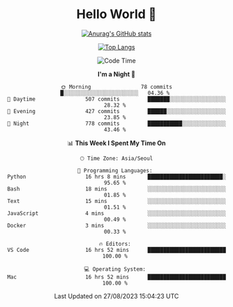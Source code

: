 <div align="center">

# Hello World 👋

[![Anurag's GitHub stats](https://github-readme-stats.vercel.app/api?username=taeho0888&show_icons=true&theme=dracula)](https://github.com/anuraghazra/github-readme-stats)

[![Top Langs](https://github-readme-stats.vercel.app/api/top-langs/?username=taeho0888&theme=dracula)](https://github.com/anuraghazra/github-readme-stats)
<!--
**taeho0888/taeho0888** is a ✨ _special_ ✨ repository because its `README.md` (this file) appears on your GitHub profile.

<!--START_SECTION:waka-->
![Code Time](http://img.shields.io/badge/Code%20Time-235%20hrs%2041%20mins-blue)

**I'm a Night 🦉** 

```text
🌞 Morning                78 commits          █░░░░░░░░░░░░░░░░░░░░░░░░   04.36 % 
🌆 Daytime                507 commits         ███████░░░░░░░░░░░░░░░░░░   28.32 % 
🌃 Evening                427 commits         ██████░░░░░░░░░░░░░░░░░░░   23.85 % 
🌙 Night                  778 commits         ███████████░░░░░░░░░░░░░░   43.46 % 
```


📊 **This Week I Spent My Time On** 

```text
🕑︎ Time Zone: Asia/Seoul

💬 Programming Languages: 
Python                   16 hrs 8 mins       ████████████████████████░   95.65 % 
Bash                     18 mins             ░░░░░░░░░░░░░░░░░░░░░░░░░   01.85 % 
Text                     15 mins             ░░░░░░░░░░░░░░░░░░░░░░░░░   01.51 % 
JavaScript               4 mins              ░░░░░░░░░░░░░░░░░░░░░░░░░   00.49 % 
Docker                   3 mins              ░░░░░░░░░░░░░░░░░░░░░░░░░   00.33 % 

🔥 Editors: 
VS Code                  16 hrs 52 mins      █████████████████████████   100.00 % 

💻 Operating System: 
Mac                      16 hrs 52 mins      █████████████████████████   100.00 % 
```


 Last Updated on 27/08/2023 15:04:23 UTC
<!--END_SECTION:waka-->
</div>
